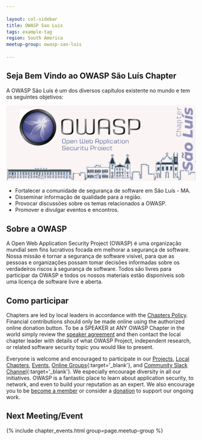 ```yaml
---

layout: col-sidebar
title: OWASP Sao Luis
tags: example-tag
region: South America
meetup-group: owasp-sao-luis

---
```



## Seja Bem Vindo ao OWASP São Luís Chapter
A OWASP São Luís é um dos diversos capítulos existente no mundo e tem os seguintes objetivos:

<img src="https://raw.githubusercontent.com/OWASP/www-chapter-sao-luis/main/assets/images/Logo.png">

- Fortalecer a comunidade de segurança de software em São Luís - MA.
- Disseminar informação de qualidade para a região.
- Provocar discussões sobre os temas relacionados a OWASP.
- Promover e divulgar eventos e encontros.


## Sobre a OWASP
A Open Web Application Security Project (OWASP) é uma organização mundial sem fins lucrativos focada em melhorar a segurança de software. Nossa missão é tornar a segurança de software visível, para que as pessoas e organizações possam tomar decisões informadas sobre os verdadeiros riscos à segurança de software. Todos são livres para participar da OWASP e todos os nossos materiais estão disponíveis sob uma licença de software livre e aberta.

## Como participar 

Chapters are led by local leaders in accordance with the [Chapters Policy](/www-policy/operational/chapters). Financial contributions should only be made online using the authorized online donation button. To be a SPEAKER at ANY OWASP Chapter in the world simply review the [speaker agreement](/www-policy/legal/speaker-agreement) and then contact the local chapter leader with details of what OWASP Project, independent research, or related software security topic you would like to present.

Everyone is welcome and encouraged to participate in our [Projects](/projects/), [Local Chapters](/chapters/), [Events](/events/), [Online Groups](https://groups.google.com/a/owasp.com/){:target='_blank'}, and [Community Slack Channel](https://owasp.slack.com/){:target='_blank'}. We especially encourage diversity in all our initiatives. OWASP is a fantastic place to learn about application security, to network, and even to build your reputation as an expert. We also encourage you to be [become a member](/membership/) or consider a [donation](/donate/) to support our ongoing work.

Next Meeting/Event <!-- You should keep this section as it will populate your meetup events -->
---------------------
{% include chapter_events.html group=page.meetup-group %}

